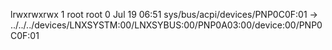 lrwxrwxrwx 1 root root 0 Jul 19 06:51 sys/bus/acpi/devices/PNP0C0F:01 -> ../../../devices/LNXSYSTM:00/LNXSYBUS:00/PNP0A03:00/device:00/PNP0C0F:01
